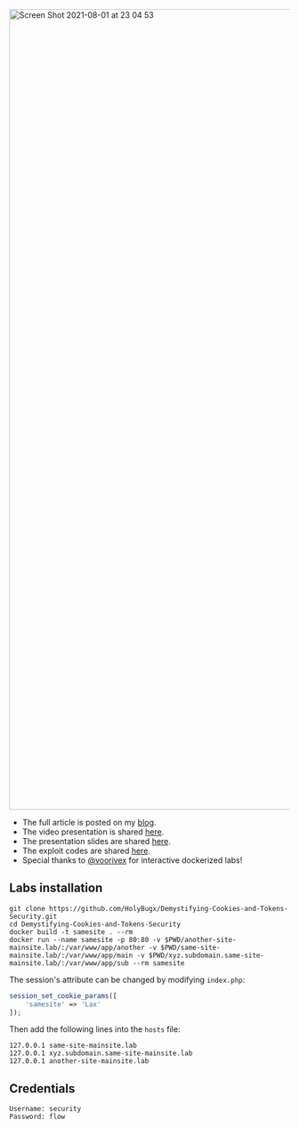 <img width="1440" alt="Screen Shot 2021-08-01 at 23 04 53" src="https://user-images.githubusercontent.com/71842138/127934378-ff958fd0-8307-405a-9ed5-ff6c405d4e37.png">

* The full article is posted on my [blog](https://securityflow.io/demystifying-cookies-and-tokens-security).
* The video presentation is shared [here](https://youtu.be/FZ_7xWZ03cQ).
* The presentation slides are shared [here](https://github.com/HolyBugx/Demystifying-Cookies-and-Tokens-Security/blob/main/presentation/Demystifying%20Cookies%20and%20Tokens%20Security.pdf).
* The exploit codes are shared [here](https://github.com/HolyBugx/Demystifying-Cookies-and-Tokens-Security/tree/main/exploits).
* Special thanks to [@voorivex](https://twitter.com/yshahinzadeh) for interactive dockerized labs!

## Labs installation

```
git clone https://github.com/HolyBugx/Demystifying-Cookies-and-Tokens-Security.git
cd Demystifying-Cookies-and-Tokens-Security
docker build -t samesite . --rm
docker run --name samesite -p 80:80 -v $PWD/another-site-mainsite.lab/:/var/www/app/another -v $PWD/same-site-mainsite.lab/:/var/www/app/main -v $PWD/xyz.subdomain.same-site-mainsite.lab/:/var/www/app/sub --rm samesite
```
The session's attribute can be changed by modifying `index.php`:
```php
session_set_cookie_params([
    'samesite' => 'Lax'
]);
```
Then add the following lines into the `hosts` file:
```
127.0.0.1 same-site-mainsite.lab
127.0.0.1 xyz.subdomain.same-site-mainsite.lab
127.0.0.1 another-site-mainsite.lab
```
## Credentials

```
Username: security
Password: flow
```
